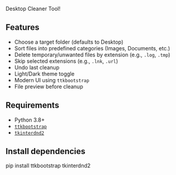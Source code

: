Desktop Cleaner Tool!

## Features

- Choose a target folder (defaults to Desktop)
- Sort files into predefined categories (Images, Documents, etc.)
- Delete temporary/unwanted files by extension (e.g., `.log`, `.tmp`)
- Skip selected extensions (e.g., `.lnk`, `.url`)
- Undo last cleanup
- Light/Dark theme toggle
- Modern UI using `ttkbootstrap`
- File preview before cleanup

##  Requirements

- Python 3.8+
- [`ttkbootstrap`](https://pypi.org/project/ttkbootstrap/)
- [`tkinterdnd2`](https://pypi.org/project/tkinterdnd2/)


## Install dependencies

pip install ttkbootstrap tkinterdnd2
